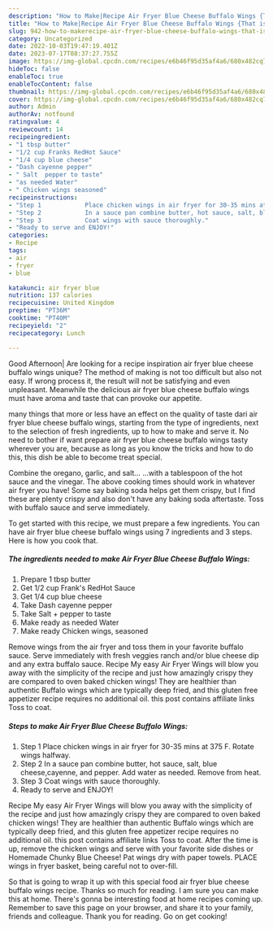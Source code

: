 ```yaml
---
description: "How to Make|Recipe Air Fryer Blue Cheese Buffalo Wings {That is Delicious"
title: "How to Make|Recipe Air Fryer Blue Cheese Buffalo Wings {That is Delicious"
slug: 942-how-to-makerecipe-air-fryer-blue-cheese-buffalo-wings-that-is-delicious
category: Uncategorized
date: 2022-10-03T19:47:19.401Z
date: 2023-07-17T08:37:27.755Z
image: https://img-global.cpcdn.com/recipes/e6b46f95d35af4a6/680x482cq70/air-fryer-blue-cheese-buffalo-wings-recipe-main-photo.jpg
hideToc: false
enableToc: true
enableTocContent: false
thumbnail: https://img-global.cpcdn.com/recipes/e6b46f95d35af4a6/680x482cq70/air-fryer-blue-cheese-buffalo-wings-recipe-main-photo.jpg
cover: https://img-global.cpcdn.com/recipes/e6b46f95d35af4a6/680x482cq70/air-fryer-blue-cheese-buffalo-wings-recipe-main-photo.jpg
author: Admin
authorAv: notfound
ratingvalue: 4
reviewcount: 14
recipeingredient:
- "1 tbsp butter"
- "1/2 cup Franks RedHot Sauce"
- "1/4 cup blue cheese"
- "Dash cayenne pepper"
- " Salt  pepper to taste"
- "as needed Water"
- " Chicken wings seasoned"
recipeinstructions:
- "Step 1            Place chicken wings in air fryer for 30-35 mins at 375 F. Rotate wings halfway."
- "Step 2            In a sauce pan combine butter, hot sauce, salt, blue cheese,cayenne, and pepper. Add water as needed. Remove from heat."
- "Step 3            Coat wings with sauce thoroughly."
- "Ready to serve and ENJOY!"
categories:
- Recipe
tags:
- air
- fryer
- blue

katakunci: air fryer blue 
nutrition: 137 calories
recipecuisine: United Kingdom
preptime: "PT36M"
cooktime: "PT40M"
recipeyield: "2"
recipecategory: Lunch

---
```



Good Afternoon| Are looking for a recipe inspiration air fryer blue cheese buffalo wings unique? The method of making is not too difficult but also not easy. If wrong process it, the result will not be satisfying and even unpleasant. Meanwhile the delicious air fryer blue cheese buffalo wings must have aroma and taste that can provoke our appetite.






many things that more or less have an effect on the quality of taste dari air fryer blue cheese buffalo wings, starting from the type of ingredients, next to the selection of fresh ingredients, up to how to make and serve it. No need to bother if want prepare air fryer blue cheese buffalo wings tasty wherever you are, because as long as you know the tricks and how to do this, this dish be able to become treat special.


Combine the oregano, garlic, and salt… …with a tablespoon of the hot sauce and the vinegar. The above cooking times should work in whatever air fryer you have! Some say baking soda helps get them crispy, but I find these are plenty crispy and also don&#39;t have any baking soda aftertaste. Toss with buffalo sauce and serve immediately.


To get started with this recipe, we must prepare a few ingredients. You can have air fryer blue cheese buffalo wings using 7 ingredients and 3 steps. Here is how you cook that.

<!--inarticleads1-->

##### The ingredients needed to make Air Fryer Blue Cheese Buffalo Wings:

1. Prepare 1 tbsp butter
1. Get 1/2 cup Frank&#39;s RedHot Sauce
1. Get 1/4 cup blue cheese
1. Take Dash cayenne pepper
1. Take  Salt + pepper to taste
1. Make ready as needed Water
1. Make ready  Chicken wings, seasoned


Remove wings from the air fryer and toss them in your favorite buffalo sauce. Serve immediately with fresh veggies ranch and/or blue cheese dip and any extra buffalo sauce. Recipe My easy Air Fryer Wings will blow you away with the simplicity of the recipe and just how amazingly crispy they are compared to oven baked chicken wings! They are healthier than authentic Buffalo wings which are typically deep fried, and this gluten free appetizer recipe requires no additional oil. this post contains affiliate links Toss to coat. 

<!--inarticleads2-->

##### Steps to make Air Fryer Blue Cheese Buffalo Wings:

1. Step 1            Place chicken wings in air fryer for 30-35 mins at 375 F. Rotate wings halfway.
1. Step 2            In a sauce pan combine butter, hot sauce, salt, blue cheese,cayenne, and pepper. Add water as needed. Remove from heat.
1. Step 3            Coat wings with sauce thoroughly.
1. Ready to serve and ENJOY!

Recipe My easy Air Fryer Wings will blow you away with the simplicity of the recipe and just how amazingly crispy they are compared to oven baked chicken wings! They are healthier than authentic Buffalo wings which are typically deep fried, and this gluten free appetizer recipe requires no additional oil. this post contains affiliate links Toss to coat. After the time is up, remove the chicken wings and serve with your favorite side dishes or Homemade Chunky Blue Cheese! Pat wings dry with paper towels. PLACE wings in fryer basket, being careful not to over-fill. 

So that is going to wrap it up with this special food air fryer blue cheese buffalo wings recipe. Thanks so much for reading. I am sure you can make this at home. There's gonna be interesting food at home recipes coming up. Remember to save this page on your browser, and share it to your family, friends and colleague. Thank you for reading. Go on get cooking!
